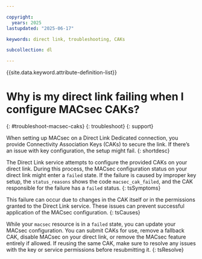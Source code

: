 ```yaml
---

copyright:
  years: 2025
lastupdated: "2025-06-17"

keywords: direct link, troubleshooting, CAKs

subcollection: dl

---
```


{{site.data.keyword.attribute-definition-list}}

# Why is my direct link failing when I configure MACsec CAKs?
{: #troubleshoot-macsec-caks}
{: troubleshoot}
{: support}

When setting up MACsec on a Direct Link Dedicated connection, you provide Connectivity Association Keys (CAKs) to secure the link. If there’s an issue with key configuration, the setup might fail.
{: shortdesc}

The Direct Link service attempts to configure the provided CAKs on your direct link. During this process, the MACsec configuration status on your direct link might enter a `failed` state. If the failure is caused by improper key setup, the `status_reasons` shows the code `macsec_cak_failed`, and the CAK responsible for the failure has a `failed` status.
{: tsSymptoms}

This failure can occur due to changes in the CAK itself or in the permissions granted to the Direct Link service. These issues can prevent successful application of the MACsec configuration.
{: tsCauses}

While your `macsec` resource is in a `failed` state, you can update your MACsec configuration. You can submit CAKs for use, remove a fallback CAK, disable MACsec on your direct link, or remove the MACsec feature entirely if allowed. If reusing the same CAK, make sure to resolve any issues with the key or service permissions before resubmitting it.
{: tsResolve}
